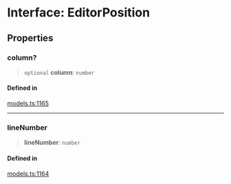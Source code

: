# Interface: EditorPosition

## Properties

### column?

> `optional` **column**: `number`

#### Defined in

[models.ts:1165](https://github.com/live-codes/livecodes/blob/a00c38a6cc2a8843798f549e6bbda8c428cdf714/src/sdk/models.ts#L1165)

***

### lineNumber

> **lineNumber**: `number`

#### Defined in

[models.ts:1164](https://github.com/live-codes/livecodes/blob/a00c38a6cc2a8843798f549e6bbda8c428cdf714/src/sdk/models.ts#L1164)